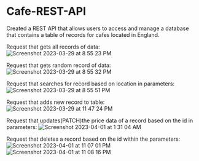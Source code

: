 # Cafe-REST-API
Created a REST API that allows users to access and manage a database that contains a table of records for cafes located in England.


Request that gets all records of data:
![Screenshot 2023-03-29 at 8 55 23 PM](https://user-images.githubusercontent.com/50587936/229329585-d6db8c45-d0d4-4a56-bbec-2b3a3979a7c1.png)



Request that gets random record of data:
![Screenshot 2023-03-29 at 8 55 32 PM](https://user-images.githubusercontent.com/50587936/229329603-2feb1d4a-e587-4477-842a-306184ab3bef.png)


Request that searches for record based on location in parameters:
![Screenshot 2023-03-29 at 8 55 51 PM](https://user-images.githubusercontent.com/50587936/229329653-9c3b39f5-a36c-43ab-b229-2a5329ada2f9.png)


Request that adds new record to table:
![Screenshot 2023-03-29 at 11 47 24 PM](https://user-images.githubusercontent.com/50587936/229329735-8c8a1f52-5972-474f-a025-2d7e02b003c3.png)


Request that updates(PATCH)the price data of a record based on the id in parameters:
![Screenshot 2023-04-01 at 1 31 04 AM](https://user-images.githubusercontent.com/50587936/229329820-82cf7a74-da70-4b0a-8141-d2f8c25458f2.png)


Request that deletes a record based on the id within the parameters: 
![Screenshot 2023-04-01 at 11 07 01 PM](https://user-images.githubusercontent.com/50587936/229329862-e9bce91f-e37a-4f73-8a38-fc74eccea06c.png)
![Screenshot 2023-04-01 at 11 08 16 PM](https://user-images.githubusercontent.com/50587936/229329866-4fdcb7fe-ae86-4c0d-a0ee-365449f00b4c.png)
